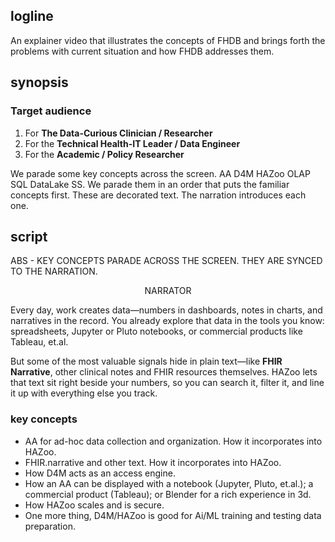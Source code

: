 ## logline
An explainer video that illustrates the concepts of FHDB and brings forth the problems with current situation and how FHDB addresses them.

## synopsis
### Target audience
1. For **The Data-Curious Clinician / Researcher**
2. For the **Technical Health-IT Leader / Data Engineer**
3. For the **Academic / Policy Researcher**

We parade some key concepts across the screen.  AA D4M HAZoo OLAP SQL DataLake SS. We parade them in an order that puts the familiar concepts first. These are decorated text. The narration introduces each one.

## script

ABS - KEY CONCEPTS PARADE ACROSS THE SCREEN.  THEY ARE SYNCED TO THE NARRATION.

<p style="text-align:center;">
NARRATOR
</p>

Every day, work creates data—numbers in dashboards, notes in charts, and narratives in the record. You already explore that data in the tools you know: spreadsheets, Jupyter or Pluto notebooks, or commercial products like Tableau, et.al.

But some of the most valuable signals hide in plain text—like **FHIR Narrative**, other clinical notes and FHIR resources themselves. HAZoo lets that text sit right beside your numbers, so you can search it, filter it, and line it up with everything else you track.

### key concepts
- AA for ad-hoc data collection and organization. How it incorporates into HAZoo.
- FHIR.narrative and other text. How it incorporates into HAZoo.
- How D4M acts as an access engine.
- How an AA can be displayed with a notebook (Jupyter, Pluto, et.al.); a commercial product (Tableau); or Blender for a rich experience in 3d.
- How HAZoo scales and is secure.
- One more thing, D4M/HAZoo is good for Ai/ML training and testing data preparation.